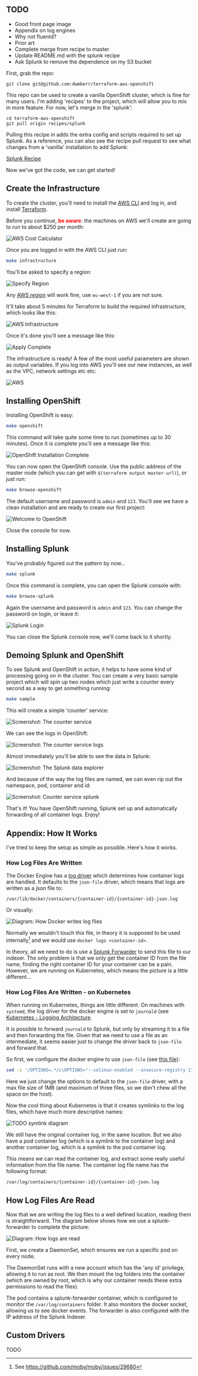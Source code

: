 ## TODO

- Good front page image
- Appendix on log engines
- Why not fluentd?
- Prior art
- Complete merge from recipe to master
- Update README.md with the splunk recipe
- Ask Splunk to remove the dependence on my S3 bucket


First, grab the repo:

```
git clone git@github.com:dwmkerr/terraform-aws-openshift
```

This repo can be used to create a vanilla OpenShift cluster, which is fine for many users. I'm adding 'recipes' to the project, which will allow you to mix in more feature. For now, let's merge in the 'splunk':

```
cd terraform-aws-openshift
git pull origin recipes/splunk
```

Pulling this recipe in adds the extra config and scripts required to set up Splunk. As a reference, you can also see the recipe pull request to see what changes from a 'vanilla' installation to add Splunk:

[Splunk Recipe](https://github.com/dwmkerr/terraform-aws-openshift/pull/16)

Now we've got the code, we can get started!

## Create the Infrastructure

To create the cluster, you'll need to install the [AWS CLI](https://aws.amazon.com/cli/) and log in, and install [Terraform](https://www.terraform.io/downloads.html).

Before you continue, <font color="red">**be aware**</font>: the machines on AWS we'll create are going to run to about $250 per month:

![AWS Cost Calculator](/content/images/2017/10/aws-cost.png)

Once you are logged in with the AWS CLI just run:

```bash
make infrastructure
```

You'll be asked to specify a region:

![Specify Region](/content/images/2017/10/region.png)

Any [AWS region](http://docs.aws.amazon.com/AWSEC2/latest/UserGuide/using-regions-availability-zones.html#concepts-available-regions) will work fine, use `eu-west-1` if you are not sure.

It'll take about 5 minutes for Terraform to build the required infrastructure, which looks like this:

![AWS Infrastructure](/content/images/2017/10/splunk-architecture.png)

Once it's done you'll see a message like this:

![Apply Complete](/content/images/2017/10/apply-complete.png)

The infrastructure is ready! A few of the most useful parameters are shown as output variables. If you log into AWS you'll see our new instances, as well as the VPC, network settings etc etc:

![AWS](/content/images/2017/10/aws.png)

## Installing OpenShift

Installing OpenShift is easy:

```bash
make openshift
```

This command will take quite some time to run (sometimes up to 30 minutes). Once it is complete you'll see a message like this:

![OpenShift Installation Complete](/content/images/2017/10/openshift-complete.png)

You can now open the OpenShift console. Use the public address of the master node (which you can get with `$(terraform output master-url)`), or just run:

```bash
make browse-openshift
```

The default username and password is `admin` and `123`. You'll see we have a clean installation and are ready to create our first project:

![Welcome to OpenShift](/content/images/2017/10/welcome-to-openshift.png)

Close the console for now.

## Installing Splunk

You've probably figured out the pattern by now...

```bash
make splunk
```

Once this command is complete, you can open the Splunk console with:

```bash
make browse-splunk
```

Again the username and password is `admin` and `123`. You can change the password on login, or leave it:

![Splunk Login](/content/images/2017/10/splunk-home.png)

You can close the Splunk console now, we'll come back to it shortly.

## Demoing Splunk and OpenShift

To see Splunk and OpenShift in action, it helps to have some kind of processing going on in the cluster. You can create a very basic sample project which will spin up two nodes which just write a counter every second as a way to get something running:

```bash
make sample
```

This will create a simple 'counter' service:

![Screenshot: The counter service](/content/images/2017/10/counter-service.png)

We can see the logs in OpenShift:

![Screenshot: The counter service logs](/content/images/2017/10/counter-service-logs.png)

Almost immediately you'll be able to see the data in Splunk:

![Screenshot: The Splunk data explorer](/content/images/2017/10/counter-service-splunk-data-summary.png)

And because of the way the log files are named, we can even rip out the namespace, pod, container and id:

![Screenshot: Counter service splunk](/content/images/2017/10/counter-service-splunk.png)

That's it! You have OpenShift running, Splunk set up and automatically forwarding of all container logs. Enjoy!

## Appendix: How It Works

I've tried to keep the setup as simple as possible. Here's how it works.

### How Log Files Are Written

The Docker Engine has a [log driver](https://docs.docker.com/engine/admin/logging/overview/) which determines how container logs are handled. It defaults to the `json-file` driver, which means that logs are written as a json file to:

```
/var/lib/docker/containers/{container-id}/{container-id}-json.log
```

Or visually:

![Diagram: How Docker writes log files](/content/images/2017/10/logging-docker-1.png)

Normally we wouldn't touch this file, in theory it is supposed to be used internally[^1] and we would use `docker logs <container-id>`.

In theory, all we need to do is use a [Splunk Forwarder](http://docs.splunk.com/Documentation/Forwarder/7.0.0/Forwarder/Abouttheuniversalforwarder) to send this file to our indexer. The only problem is that we only get the container ID from the file name, finding the right container ID for your container can be a pain. However, we are running on Kubernetes, which means the picture is a little different...

### How Log Files Are Written - on Kubernetes

When running on Kubernetes, things are little different. On machines with `systemd`, the log driver for the docker engine is set to `journald` (see [Kubernetes - Logging Architecture](https://kubernetes.io/docs/concepts/cluster-administration/logging/).

It *is* possible to forward `journald` to Splunk, but only by streaming it to a file and then forwarding the file. Given that we need to use a file as an intermediate, it seems easier just to change the driver back to `json-file` and forward that.

So first, we configure the docker engine to use `json-file` (see [this file](https://github.com/dwmkerr/terraform-aws-openshift/blob/recipes/splunk/scripts/postinstall-master.sh)):

```bash
sed -i '/OPTIONS=.*/c\OPTIONS="--selinux-enabled --insecure-registry 172.30.0.0/16 --log-driver=json-file --log-opt max-size=1M --log-opt max-file=3"' /etc/sysconfig/docker
```

Here we just change the options to default to the `json-file` driver, with a max file size of 1MB (and maximum of three files, so we don't chew all the space on the host).

Now the cool thing about Kubernetes is that it creates symlinks to the log files, which have much more descriptive names:

![TODO symlink diagram](/content/images/2017/10/logging-k8s.png)

We still have the original container log, in the same location. But we also have a pod container log (which is a symlink to the container log) and another container log, which is a symlink to the pod container log.

This means we can read the container log, and extract some really useful information from the file name. The container log file name has the following format:

```
/var/log/containers/{container-id}/{container-id}-json.log
```

## How Log Files Are Read

Now that we are writing the log files to a well defined location, reading them is straightforward. The diagram below shows how we use a splunk-forwarder to complete the picture:

![Diagram: How logs are read]()

First, we create a DaemonSet, which ensures we run a specific pod on every node.

The DaemonSet runs with a new account which has the 'any id' privilege, allowing it to run as root. We then mount the log folders into the container (which are owned by root, which is why our container needs these extra permissions to read the files). 

The pod contains a splunk-forwarder container, which is configured to monitor the `/var/log/containers` folder. It also monitors the docker socket, allowing us to see docker events. The forwarder is also configured with the IP address of the Splunk Indexer.

## Custom Drivers

TODO

[^1]: See https://github.com/moby/moby/issues/29680
